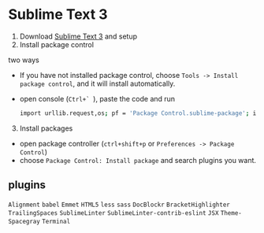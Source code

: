 # Sublime Text 3

1. Download [Sublime Text 3](https://www.sublimetext.com/3) and setup
2. Install package control
  
  two ways
  
  * If you have not installed package control, choose `Tools -> Install package control`, and it will install automatically.
  * open console (``Ctrl+` ``), paste the code and run  
    
    ```bash
    import urllib.request,os; pf = 'Package Control.sublime-package'; ipp = sublime.installed_packages_path(); urllib.request.install_opener( urllib.request.build_opener( urllib.request.ProxyHandler()) ); open(os.path.join(ipp, pf), 'wb').write(urllib.request.urlopen( 'http://sublime.wbond.net/' + pf.replace(' ','%20')).read())
    ```
3. Install packages
  * open package controller (`ctrl+shift+p` or `Preferences -> Package Control`)
  * choose `Package Control: Install package` and search plugins you want.

## plugins

`Alignment` `babel` `Emmet` `HTML5` `less` `sass` `DocBlockr` `BracketHighlighter`
`TrailingSpaces` `SublimeLinter` `SublimeLinter-contrib-eslint` `JSX` `Theme-Spacegray`
`Terminal`
